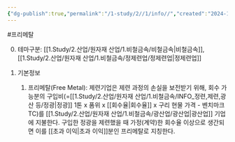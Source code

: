 ```yaml
---
{"dg-publish":true,"permalink":"/1-study/2//1/info//","created":"2024-11-20T21:02:28.633+09:00","updated":"2025-08-06T13:53:10.593+09:00"}
---
```


#프리메탈


0. 테마구분: [[1.Study/2.산업/원자재 산업/1.비철금속/비철금속\|비철금속]], [[1.Study/2.산업/원자재 산업/1.비철금속/정제련업/정제련업\|정제련업]]




1. 기본정보
	1. 프리메탈(Free Metal): 제련기업은 제련 과정의 손실을 보전받기 위해, 회수 가능분의 구입비(=[[1.Study/2.산업/원자재 산업/1.비철금속/INFO_정련,제련,광산 등/정광\|정광]] 1톤 x 품위 x [[회수율\|회수율]] x 구리 현물 가격 - 벤치마크 TC)를 [[1.Study/2.산업/원자재 산업/1.비철금속/광산업/광산업\|광산업]] 기업에 지불한다. 구입한 정광을 제련했을 때 가정(계약)한 회수율 이상으로 생간되면 이를 [[초과 이익\|초과 이익]]분인 프리메탈로 지칭한다.